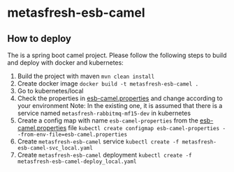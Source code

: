 # metasfresh-esb-camel

## How to deploy
The is a spring boot camel project. Please follow the following steps to build and deploy with docker and kubernetes:
1. Build the project with maven
    `mvn clean install`
2. Create docker image
    `docker build -t metasfresh-esb-camel .`
3. Go to kubernetes/local 
4. Check the properties in [esb-camel.properties](./kubernetes/local/esb-camel.properties) and change according to your environment
   Note: In the existing one, it is assumed that there is a service named `metasfresh-rabbitmq-mf15-dev` in kubernetes
5. Create a config map with name `esb-camel-properties` from the [esb-camel.properties](./kubernetes/local/esb-camel.properties) file
    `kubectl create configmap esb-camel-properties --from-env-file=esb-camel.properties`
6. Create `metasfresh-esb-camel` service
    `kubectl create -f metasfresh-esb-camel-svc_local.yaml`
7. Create `metasfresh-esb-camel` deployment
    `kubectl create -f metasfresh-esb-camel-deploy_local.yaml`
